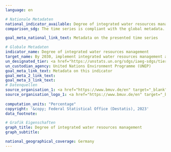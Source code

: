 ```yaml
---
language: en    

# Nationale Metadaten    
national_indicator_available: Degree of integrated water resources management implementation    
comparison_sdg: The time series is compliant with the global metadata.    

goal_meta_national_link_text: Metadata on the presented time series    

# Globale Metadaten    
indicator_name: Degree of integrated water resources management    
target_name: By 2030, implement integrated water resources management at all levels, including through transboundary cooperation as appropriate    
un_designated_tier: <a href="https://unstats.un.org/sdgs/iaeg-sdgs/tier-classification/" title="Click here for more information on the UN tier classification."  target="_blank" onclick="return confirm_alert(this);">Tier I</a>    
un_custodian_agency: United Nations Environment Programme (UNEP)    
goal_meta_link_text: Metadata on this indicator    
goal_meta_2_link_text:     
goal_meta_3_link_text:         
# Datenquellen
source_organisation_1: <a href="https://www.bmuv.de/en" target="_blank" onclick="return confirm_alert('');"> Federal Ministry for the Environment, Nature Conservation, Nuclear Safety and Consumer Protection </a>
source_organisation_logo_1: <a href="https://www.bmuv.de/en" target="_blank" onclick="return confirm_alert('');"><img src="https://g205sdgs.github.io/sdg-indicators/public/OrgImgEn/bmuv.png" alt="Logo bmuv" style="height:60px; width:148px"/></a>
    
computation_units: "Percentage"    
copyright: '&copy; Federal Statistical Office (Destatis), 2023'    
data_footnote:     

# Grafik Eigenschaften    
graph_title: Degree of integrated water resources management
graph_subtitle:     

national_geographical_coverage: Germany    
---
```


<span></span>